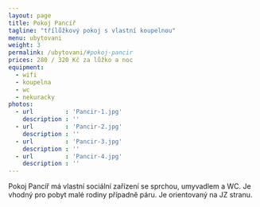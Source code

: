 ```yaml
---
layout: page
title: Pokoj Pancíř
tagline: "třílůžkový pokoj s vlastní koupelnou"
menu: ubytovani
weight: 3
permalink: /ubytovani/#pokoj-pancir
prices: 280 / 320 Kč za lůžko a noc
equipment:
  - wifi
  - koupelna
  - wc
  - nekuracky
photos:
  - url         : 'Pancir-1.jpg'
    description : ''
  - url         : 'Pancir-2.jpg'
    description : ''
  - url         : 'Pancir-3.jpg'
    description : ''
  - url         : 'Pancir-4.jpg'
    description : ''
---
```


Pokoj Pancíř má vlastní sociální zařízení se sprchou, umyvadlem a WC. Je vhodný pro pobyt malé rodiny případně páru. Je orientovaný na JZ stranu.